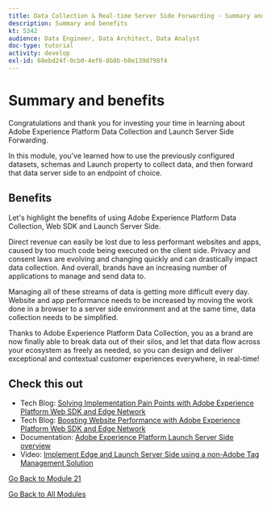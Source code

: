 ```yaml
---
title: Data Collection & Real-time Server Side Forwarding - Summary and benefits
description: Summary and benefits
kt: 5342
audience: Data Engineer, Data Architect, Data Analyst
doc-type: tutorial
activity: develop
exl-id: 68ebd24f-0cb0-4ef6-8b8b-b0e139d798f4
---
```

# Summary and benefits

Congratulations and thank you for investing your time in learning about Adobe Experience Platform Data Collection and Launch Server Side Forwarding.

In this module, you've learned how to use the previously configured datasets, schemas and Launch property to collect data, and then forward that data server side to an endpoint of choice.

## Benefits

Let's highlight the benefits of using Adobe Experience Platform Data Collection, Web SDK and Launch Server Side.

Direct revenue can easily be lost due to less performant websites and apps, caused by too much code being executed on the client side. Privacy and consent laws are evolving and changing quickly and can drastically impact data collection. And overall, brands have an increasing number of applications to manage and send data to.

Managing all of these streams of data is getting more difficult every day. Website and app performance needs to be increased by moving the work done in a browser to a server side environment and at the same time, data collection needs to be simplified.

Thanks to Adobe Experience Platform Data Collection, you as a brand are now finally able to break data out of their silos, and let that data flow across your ecosystem as freely as needed, so you can design and deliver exceptional and contextual customer experiences everywhere, in real-time!

## Check this out

- Tech Blog: [Solving Implementation Pain Points with Adobe Experience Platform Web SDK and Edge Network](https://medium.com/adobetech/solving-implementation-pain-points-with-adobe-experience-platform-web-sdk-and-edge-network-880b635e6819)
- Tech Blog: [Boosting Website Performance with Adobe Experience Platform Web SDK and Edge Network](https://medium.com/adobetech/boosting-website-performance-with-adobe-experience-platform-web-sdk-and-edge-network-329fcf70fdf9)
- Documentation: [Adobe Experience Platform Launch Server Side overview](https://experienceleague.adobe.com/docs/launch/using/server-side-info/server-side-overview.html?lang=en#server-side-info)
- Video: [Implement Edge and Launch Server Side using a non-Adobe Tag Management Solution](https://video.tv.adobe.com/v/331986?quality=12&learn=on)

[Go Back to Module 21](./aep-data-collection-ssf.md)

[Go Back to All Modules](./../../overview.md)
